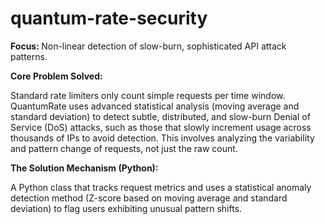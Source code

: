 # quantum-rate-security
<b>Focus: </b>Non-linear detection of slow-burn, sophisticated API attack patterns.

<b>Core Problem Solved: </b>

Standard rate limiters only count simple requests per time window. QuantumRate uses advanced statistical analysis (moving average and standard deviation) to detect subtle, distributed, and slow-burn Denial of Service (DoS) attacks, such as those that slowly increment usage across thousands of IPs to avoid detection. This involves analyzing the variability and pattern change of requests, not just the raw count.

<b>The Solution Mechanism (Python): </b>

A Python class that tracks request metrics and uses a statistical anomaly detection method (Z-score based on moving average and standard deviation) to flag users exhibiting unusual pattern shifts.
